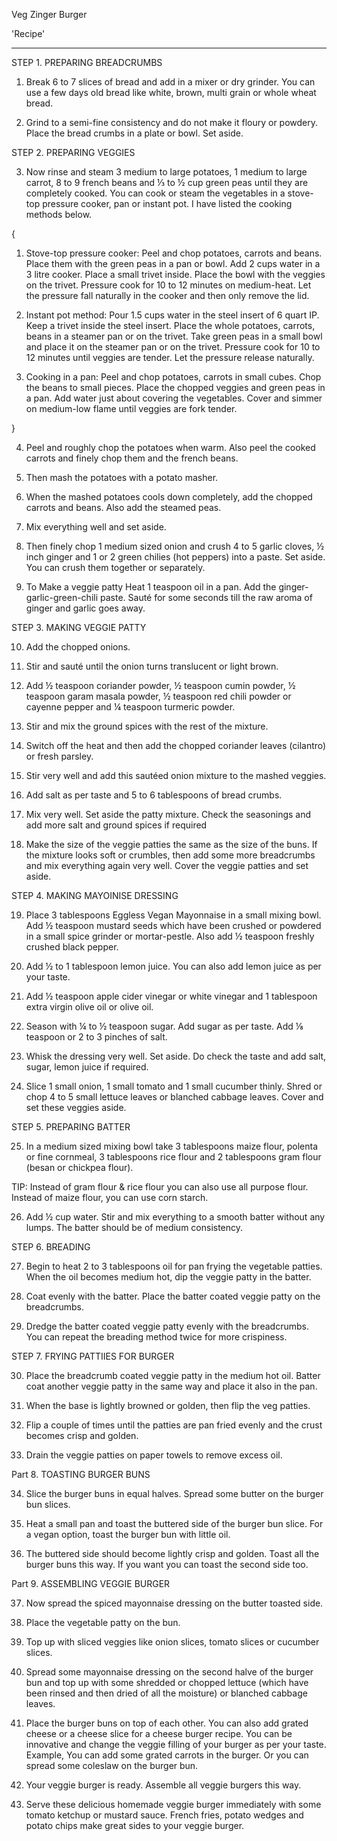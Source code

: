 
Veg Zinger Burger 

'Recipe'

------------

STEP 1. PREPARING BREADCRUMBS

1. Break 6 to 7 slices of bread and add in a mixer or dry grinder. You can use a few days old bread like white, brown, multi grain or whole wheat bread.

2. Grind to a semi-fine consistency and do not make it floury or powdery. Place the bread crumbs in a plate or bowl. Set aside.

STEP 2. PREPARING VEGGIES

3. Now rinse and steam 3 medium to large potatoes, 1 medium to large carrot, 8 to 9 french beans and ⅓ to ½ cup green peas until they are completely cooked. You can cook or steam the vegetables in a stove-top pressure cooker, pan or instant pot. I have listed the cooking methods below.

{

1. Stove-top pressure cooker: Peel and chop potatoes, carrots and beans. Place them with the green peas in a pan or bowl. Add 2 cups water in a 3 litre cooker. Place a small trivet inside. Place the bowl with the veggies on the trivet. Pressure cook for 10 to 12 minutes on medium-heat. Let the pressure fall naturally in the cooker and then only remove the lid.


2. Instant pot method: Pour 1.5 cups water in the steel insert of 6 quart IP. Keep a trivet inside the steel insert. Place the whole potatoes, carrots, beans in a steamer pan or on the trivet. Take green peas in a small bowl and place it on the steamer pan or on the trivet. Pressure cook for 10 to 12 minutes until veggies are tender. Let the pressure release naturally.


3. Cooking in a pan: Peel and chop potatoes, carrots in small cubes. Chop the beans to small pieces. Place the chopped veggies and green peas in a pan. Add water just about covering the vegetables. Cover and simmer on medium-low flame until veggies are fork tender.

}

4. Peel and roughly chop the potatoes when warm. Also peel the cooked carrots and finely chop them and the french beans.

5. Then mash the potatoes with a potato masher.

6. When the mashed potatoes cools down completely, add the chopped carrots and beans. Also add the steamed peas.

7. Mix everything well and set aside.

8. Then finely chop 1 medium sized onion and crush 4 to 5 garlic cloves, ½ inch ginger and 1 or 2 green chilies (hot peppers) into a paste. Set aside. You can crush them together or separately.

9. To Make a veggie patty Heat 1 teaspoon oil in a pan. Add the ginger-garlic-green-chili paste. Sauté for some seconds till the raw aroma of ginger and garlic goes away.

STEP 3. MAKING VEGGIE PATTY 

10. Add the chopped onions.

11. Stir and sauté until the onion turns translucent or light brown.

12. Add ½ teaspoon coriander powder, ½ teaspoon cumin powder, ½ teaspoon garam masala powder, ½ teaspoon red chili powder or cayenne pepper and ¼ teaspoon turmeric powder.

13. Stir and mix the ground spices with the rest of the mixture.

14. Switch off the heat and then add the chopped coriander leaves (cilantro) or fresh parsley.

15. Stir very well and add this sautéed onion mixture to the mashed veggies.

16. Add salt as per taste and 5 to 6 tablespoons of bread crumbs.

17. Mix very well. Set aside the patty mixture. Check the seasonings and add more salt and ground spices if required

18. Make the size of the veggie patties the same as the size of the buns. If the mixture looks soft or crumbles, then add some more breadcrumbs and mix everything again very well. Cover the veggie patties and set aside.

STEP 4. MAKING MAYOINISE DRESSING


19. Place 3 tablespoons Eggless Vegan Mayonnaise in a small mixing bowl. Add ½ teaspoon mustard seeds which have been crushed or powdered in a small spice grinder or mortar-pestle. Also add ½ teaspoon freshly crushed black pepper.

20. Add ½ to 1 tablespoon lemon juice. You can also add lemon juice as per your taste.

21. Add ½ teaspoon apple cider vinegar or white vinegar and 1 tablespoon extra virgin olive oil or olive oil.

22. Season with ¼ to ½ teaspoon sugar. Add sugar as per taste. Add ⅛ teaspoon or 2 to 3 pinches of salt.


23. Whisk the dressing very well. Set aside. Do check the taste and add salt, sugar, lemon juice if required.


24. Slice 1 small onion, 1 small tomato and 1 small cucumber thinly. Shred or chop 4 to 5 small lettuce leaves or blanched cabbage leaves. Cover and set these veggies aside.

STEP 5. PREPARING BATTER

25. In a medium sized mixing bowl take 3 tablespoons maize flour, polenta or fine cornmeal, 3 tablespoons rice flour and 2 tablespoons gram flour (besan or chickpea flour).


TIP: Instead of gram flour & rice flour you can also use all purpose flour. Instead of maize flour, you can use corn starch.

26. Add ½ cup water. Stir and mix everything to a smooth batter without any lumps. The batter should be of medium consistency.

STEP 6. BREADING

27. Begin to heat 2 to 3 tablespoons oil for pan frying the vegetable patties. When the oil becomes medium hot, dip the veggie patty in the batter.

28.  Coat evenly with the batter. Place the batter coated veggie patty on the breadcrumbs.

29. Dredge the batter coated veggie patty evenly with the breadcrumbs. You can repeat the breading method twice for more crispiness.

STEP 7. FRYING PATTIIES FOR BURGER

30. Place the breadcrumb coated veggie patty in the medium hot oil. Batter coat another veggie patty in the same way and place it also in the pan.

31. When the base is lightly browned or golden, then flip the veg patties.

32.  Flip a couple of times until the patties are pan fried evenly and the crust becomes crisp and golden.

33. Drain the veggie patties on paper towels to remove excess oil.


Part 8. TOASTING BURGER BUNS

34. Slice the burger buns in equal halves. Spread some butter on the burger bun slices.

35. Heat a small pan and toast the buttered side of the burger bun slice. For a vegan option, toast the burger bun with little oil.

36. The buttered side should become lightly crisp and golden. Toast all the burger buns this way. If you want you can toast the second side too.

Part 9. ASSEMBLING VEGGIE BURGER 

37. Now spread the spiced mayonnaise dressing on the butter toasted side.

38.  Place the vegetable patty on the bun.

39.  Top up with sliced veggies like onion slices, tomato slices or cucumber slices.

40. Spread some mayonnaise dressing on the second halve of the burger bun and top up with some shredded or chopped lettuce (which have been rinsed and then dried of all the moisture) or blanched cabbage leaves.

41. Place the burger buns on top of each other. You can also add grated cheese or a cheese slice for a cheese burger recipe. You can be innovative and change the veggie filling of your burger as per your taste. Example, You can add some grated carrots in the burger. Or you can spread some coleslaw on the burger bun.

42.  Your veggie burger is ready. Assemble all veggie burgers this way.

43. Serve these delicious homemade veggie burger immediately with some tomato ketchup or mustard sauce. French fries, potato wedges and potato chips make great sides to your veggie burger.

